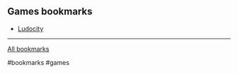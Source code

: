 ## Games bookmarks

- [Ludocity](/wiki/bookmarks/games/ludocity.md)

---

[All bookmarks](/wiki/bookmarks.md)

#bookmarks #games
